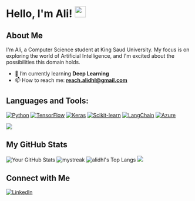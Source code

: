 # Hello, I'm Ali! <img src="https://media.giphy.com/media/hvRJCLFzcasrR4ia7z/giphy.gif" width="30"></h1>

## About Me
I'm Ali, a Computer Science student at King Saud University. My focus is on exploring the world of Artificial Intelligence, and I'm excited about the possibilities this domain holds.
- 🌱 I’m currently learning **Deep Learning**
- 📫 How to reach me: **reach.alidhl@gmail.com**

## Languages and Tools:
[![Python](https://img.shields.io/badge/-Python-3776AB?style=flat&logo=python&logoColor=white)](https://www.python.org/)
[![TensorFlow](https://img.shields.io/badge/-TensorFlow-FF6F00?style=flat&logo=tensorflow&logoColor=white)](https://www.tensorflow.org/)
[![Keras](https://img.shields.io/badge/-Keras-D00000?style=flat&logo=keras&logoColor=white)](https://keras.io/)
[![Scikit-learn](https://img.shields.io/badge/-Scikit_learn-F7931E?style=flat&logo=scikit-learn&logoColor=white)](https://scikit-learn.org/)
[![LangChain](https://img.shields.io/badge/-LangChain-007ACC?style=flat)](https://langchain.com/)
[![Azure](https://img.shields.io/badge/-Azure-0089D6?style=flat&logo=microsoftazure&logoColor=white)](https://azure.microsoft.com/)

<a href="https://www.youtube.com/watch?v=dQw4w9WgXcQ"><img src="https://user-images.githubusercontent.com/73097560/115834477-dbab4500-a447-11eb-908a-139a6edaec5c.gif"></a>
## My GitHub Stats
![Your GitHub Stats](https://github-readme-stats.vercel.app/api?username=alidhl&show_icons=true&theme=radical)
<img src="https://github-readme-streak-stats.herokuapp.com/?user=alidhl&theme=tokyonight" alt="mystreak"/>
![alidhl's Top Langs](https://github-readme-stats.vercel.app/api/top-langs/?username=alidhl&theme=tokyonight&layout=compact)
<a href="https://www.youtube.com/watch?v=dQw4w9WgXcQ"><img src="https://user-images.githubusercontent.com/73097560/115834477-dbab4500-a447-11eb-908a-139a6edaec5c.gif"></a>
## Connect with Me
[![LinkedIn](https://img.shields.io/badge/-LinkedIn-0077B5?style=flat-square&logo=linkedin&logoColor=white)](https://www.linkedin.com/in/alidhl/)
